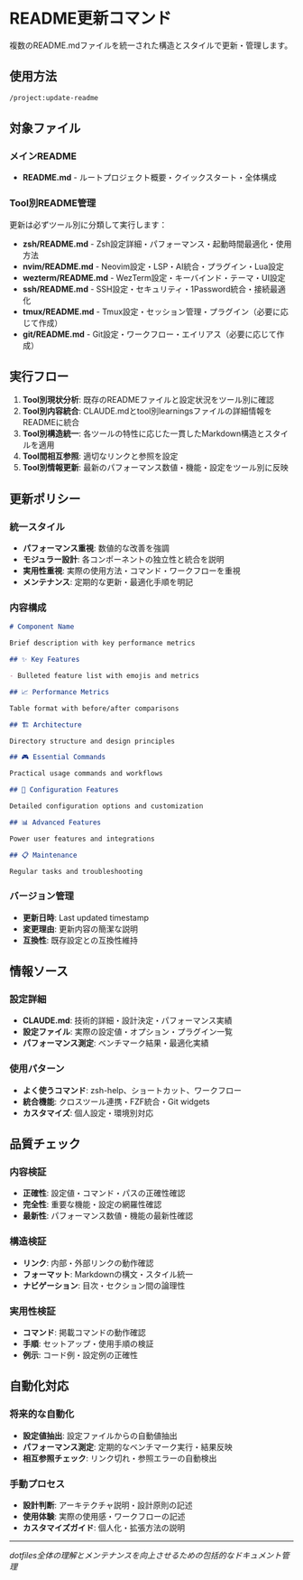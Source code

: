 # README更新コマンド

複数のREADME.mdファイルを統一された構造とスタイルで更新・管理します。

## 使用方法

```bash
/project:update-readme
```

## 対象ファイル

### メインREADME

- **README.md** - ルートプロジェクト概要・クイックスタート・全体構成

### Tool別README管理

更新は必ずツール別に分類して実行します：

- **zsh/README.md** - Zsh設定詳細・パフォーマンス・起動時間最適化・使用方法
- **nvim/README.md** - Neovim設定・LSP・AI統合・プラグイン・Lua設定
- **wezterm/README.md** - WezTerm設定・キーバインド・テーマ・UI設定
- **ssh/README.md** - SSH設定・セキュリティ・1Password統合・接続最適化
- **tmux/README.md** - Tmux設定・セッション管理・プラグイン（必要に応じて作成）
- **git/README.md** - Git設定・ワークフロー・エイリアス（必要に応じて作成）

## 実行フロー

1. **Tool別現状分析**: 既存のREADMEファイルと設定状況をツール別に確認
2. **Tool別内容統合**: CLAUDE.mdとtool別learningsファイルの詳細情報をREADMEに統合
3. **Tool別構造統一**: 各ツールの特性に応じた一貫したMarkdown構造とスタイルを適用
4. **Tool間相互参照**: 適切なリンクと参照を設定
5. **Tool別情報更新**: 最新のパフォーマンス数値・機能・設定をツール別に反映

## 更新ポリシー

### 統一スタイル

- **パフォーマンス重視**: 数値的な改善を強調
- **モジュラー設計**: 各コンポーネントの独立性と統合を説明
- **実用性重視**: 実際の使用方法・コマンド・ワークフローを重視
- **メンテナンス**: 定期的な更新・最適化手順を明記

### 内容構成

```markdown
# Component Name

Brief description with key performance metrics

## ✨ Key Features

- Bulleted feature list with emojis and metrics

## 📈 Performance Metrics

Table format with before/after comparisons

## 🏗️ Architecture

Directory structure and design principles

## 🎮 Essential Commands

Practical usage commands and workflows

## 🔧 Configuration Features

Detailed configuration options and customization

## 📊 Advanced Features

Power user features and integrations

## 📋 Maintenance

Regular tasks and troubleshooting
```

### バージョン管理

- **更新日時**: Last updated timestamp
- **変更理由**: 更新内容の簡潔な説明
- **互換性**: 既存設定との互換性維持

## 情報ソース

### 設定詳細

- **CLAUDE.md**: 技術的詳細・設計決定・パフォーマンス実績
- **設定ファイル**: 実際の設定値・オプション・プラグイン一覧
- **パフォーマンス測定**: ベンチマーク結果・最適化実績

### 使用パターン

- **よく使うコマンド**: zsh-help、ショートカット、ワークフロー
- **統合機能**: クロスツール連携・FZF統合・Git widgets
- **カスタマイズ**: 個人設定・環境別対応

## 品質チェック

### 内容検証

- **正確性**: 設定値・コマンド・パスの正確性確認
- **完全性**: 重要な機能・設定の網羅性確認
- **最新性**: パフォーマンス数値・機能の最新性確認

### 構造検証

- **リンク**: 内部・外部リンクの動作確認
- **フォーマット**: Markdownの構文・スタイル統一
- **ナビゲーション**: 目次・セクション間の論理性

### 実用性検証

- **コマンド**: 掲載コマンドの動作確認
- **手順**: セットアップ・使用手順の検証
- **例示**: コード例・設定例の正確性

## 自動化対応

### 将来的な自動化

- **設定値抽出**: 設定ファイルからの自動値抽出
- **パフォーマンス測定**: 定期的なベンチマーク実行・結果反映
- **相互参照チェック**: リンク切れ・参照エラーの自動検出

### 手動プロセス

- **設計判断**: アーキテクチャ説明・設計原則の記述
- **使用体験**: 実際の使用感・ワークフローの記述
- **カスタマイズガイド**: 個人化・拡張方法の説明

---

_dotfiles全体の理解とメンテナンスを向上させるための包括的なドキュメント管理_
